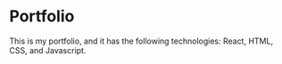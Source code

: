 # Portfolio

This is my portfolio, and it has the following technologies: React, HTML, CSS, and Javascript.
